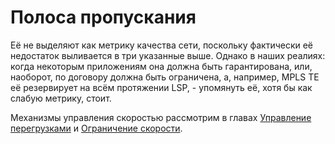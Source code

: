 # Полоса пропускания

Её не выделяют как метрику качества сети, поскольку фактически её недостаток выливается в три указанные выше. Однако в наших реалиях: когда некоторым приложениям она должна быть гарантирована, или, наоборот, по договору должна быть ограничена, а, например, MPLS TE её резервирует на всём протяжении LSP, - упомянуть её, хотя бы как слабую метрику, стоит.  

Механизмы управления скоростью рассмотрим в главах [Управление перегрузками](../7.-upravlenie-peregruzkami-congestion-management) и [Ограничение скорости](../8.-ogranichenie-skorosti).

